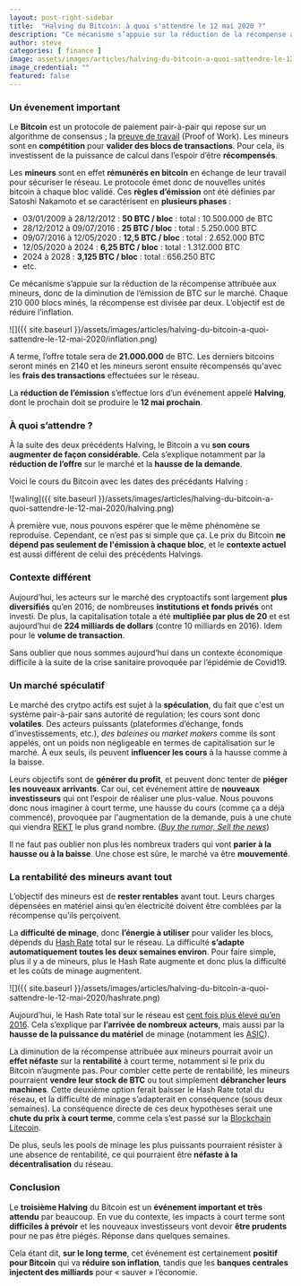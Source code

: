 ```yaml
---
layout: post-right-sidebar
title:  "Halving du Bitcoin: à quoi s'attendre le 12 mai 2020 ?"
description: "Ce mécanisme s’appuie sur la réduction de la récompense attribuée aux mineurs, donc de la diminution de l’émission de BTC sur le marché. Chaque 210 000 blocs minés, la récompense est divisée par deux. L’objectif est de réduire l’inflation."
author: steve
categories: [ finance ]
image: assets/images/articles/halving-du-bitcoin-a-quoi-sattendre-le-12-mai-2020/1.jpg
image_credential: ""
featured: false
---
```


### Un évenement important

Le **Bitcoin** est un protocole de paiement pair-à-pair qui repose sur un algorithme de consensus ; la [preuve de travail](https://fr.wikipedia.org/wiki/Preuve_de_travail) (Proof of Work). Les mineurs sont en **compétition** pour **valider des blocs de transactions**. Pour cela, ils investissent de la puissance de calcul dans l’espoir d’être **récompensés**.

Les **mineurs** sont en effet **rémunérés en bitcoin** en échange de leur travail pour sécuriser le réseau. Le protocole émet donc de nouvelles unités bitcoin à chaque bloc validé. Ces **règles d’émission** ont été définies par Satoshi Nakamoto et se caractérisent en **plusieurs phases** : 
-	03/01/2009 à 28/12/2012 : **50 BTC / bloc** : total : 10.500.000 de BTC
-	28/12/2012 à 09/07/2016 : **25 BTC / bloc** : total : 5.250.000 BTC
-	09/07/2016 à 12/05/2020 : **12,5 BTC / bloc** : total : 2.652.000 BTC
-	12/05/2020 à 2024 : **6,25 BTC / bloc** : total : 1.312.000 BTC
-	2024 à 2028 : **3,125 BTC / bloc** : total : 656.250 BTC
-   etc. 

Ce mécanisme s’appuie sur la réduction de la récompense attribuée aux mineurs, donc de la diminution de l’émission de BTC sur le marché. Chaque 210 000 blocs minés, la récompense est divisée par deux. L’objectif est de réduire l’inflation. 

![]({{ site.baseurl }}/assets/images/articles/halving-du-bitcoin-a-quoi-sattendre-le-12-mai-2020/inflation.png)

A terme, l’offre totale sera de **21.000.000** de BTC. Les derniers bitcoins seront minés en 2140 et les mineurs seront ensuite récompensés qu'avec les **frais des transactions** effectuées sur le réseau.

La **réduction de l’émission** s’effectue lors d’un événement appelé **Halving**, dont le prochain doit se produire le **12 mai prochain**.

### À quoi s’attendre ?

À la suite des deux précédents Halving, le Bitcoin a vu **son cours augmenter de façon considérable**. Cela s’explique notamment par la **réduction de l’offre** sur le marché et la **hausse de la demande**. 

Voici le cours du Bitcoin avec les dates des précédants Halving : 

![waling]({{ site.baseurl }}/assets/images/articles/halving-du-bitcoin-a-quoi-sattendre-le-12-mai-2020/halving.png)

À première vue, nous pouvons espérer que le même phénomène se reproduise. Cependant, ce n’est pas si simple que ça. Le prix du Bitcoin **ne dépend pas seulement de l'émission à chaque bloc**, et le **contexte actuel** est aussi différent de celui des précédents Halvings. 

### Contexte différent

Aujourd’hui, les acteurs sur le marché des cryptoactifs sont largement **plus diversifiés** qu’en 2016; de nombreuses **institutions et fonds privés** ont investi. De plus, la capitalisation totale a été **multipliée par plus de 20** et est aujourd’hui de **224 milliards de dollars** (contre 10 milliards en 2016). Idem pour le **volume de transaction**. 

Sans oublier que nous sommes aujourd’hui dans un contexte économique difficile à la suite de la crise sanitaire provoquée par l’épidémie de Covid19.

### Un marché spéculatif

Le marché des crytpo actifs est sujet à la **spéculation**, du fait que c'est un système pair-à-pair sans autorité de regulation; les cours sont donc **volatiles**. Des acteurs puissants (plateformes d’échange, fonds d’investissements, etc.), _des baleines_ ou _market makers_ comme ils sont appelés, ont un poids non négligeable en termes de capitalisation sur le marché. À eux seuls, ils peuvent **influencer les cours** à la hausse comme à la baisse.

Leurs objectifs sont de **générer du profit**, et peuvent donc tenter de **piéger les nouveaux arrivants**. Car oui, cet événement attire de **nouveaux investisseurs** qui ont l’espoir de réaliser une plus-value. Nous pouvons donc nous imaginer à court terme, une hausse du cours (comme ça a déjà commencé), provoquée par l'augmentation de la demande, puis à une chute qui viendra [REKT](https://www.journaldunet.fr/patrimoine/guide-des-finances-personnelles/1445772-qu-est-ce-qu-etre-rekt-crypto/) le plus grand nombre. (_[Buy the rumor, Sell the news](https://www.cholet-dupont.fr/strategie-investissement/buy-the-rumor-sell-the-news/)_)

Il ne faut pas oublier non plus les nombreux traders qui vont **parier à la hausse ou à la baisse**. Une chose est sûre, le marché va être **mouvementé**. 

### La rentabilité des mineurs avant tout

L’objectif des mineurs est de **rester rentables** avant tout. Leurs charges dépensées en matériel ainsi qu’en électricité doivent être comblées par la récompense qu’ils perçoivent.

La **difficulté de minage**, donc **l’énergie à utiliser** pour valider les blocs, dépends du [Hash Rate](https://fr.cryptonews.com/exclusives/qu-est-ce-que-le-hash-rate-2409.htm) total sur le réseau. La difficulté **s’adapte automatiquement toutes les deux semaines environ**. Pour faire simple, plus il y a de mineurs, plus le Hash Rate augmente et donc plus la difficulté et les coûts de minage augmentent.

![]({{ site.baseurl }}/assets/images/articles/halving-du-bitcoin-a-quoi-sattendre-le-12-mai-2020/hashrate.png)

Aujourd’hui, le Hash Rate total sur le réseau est [cent fois plus élevé qu’en 2016](https://www.blockchain.com/charts/hash-rate). Cela s’explique par **l’arrivée de nombreux acteurs**, mais aussi par la **hausse de la puissance du matériel** de minage (notamment les [ASIC](https://www.toutsurlebitcoin.fr/gros-plan-sur-les-asics-dedies-au-minage.htm)).

La diminution de la récompense attribuée aux mineurs pourrait avoir un **effet néfaste** sur la **rentabilité** à court terme, notamment si le prix du Bitcoin n’augmente pas. Pour combler cette perte de rentabilité, les mineurs pourraient **vendre leur stock de BTC** ou tout simplement **débrancher leurs machines**. Cette deuxième option ferait baisser le Hash Rate total du réseau, et la difficulté de minage s’adapterait en conséquence (sous deux semaines). La conséquence directe de ces deux hypothèses serait une **chute du prix à court terme**, comme cela s’est passé sur la [Blockchain Litecoin](https://www.blockchain.com/charts/hash-rate).

De plus, seuls les pools de minage les plus puissants pourraient résister à une absence de rentabilité, ce qui pourraient être **néfaste à la décentralisation** du réseau.

### Conclusion

Le **troisième Halving** du Bitcoin est un **événement important et très attendu** par beaucoup. En vue du contexte, les impacts à court terme sont **difficiles à prévoir** et les nouveaux investisseurs vont devoir **être prudents** pour ne pas être piégés. Réponse dans quelques semaines.

Cela étant dit, **sur le long terme**, cet événement est certainement **positif pour Bitcoin** qui va **réduire son inflation**, tandis que les **banques centrales injectent des milliards** pour « sauver » l’économie. 
